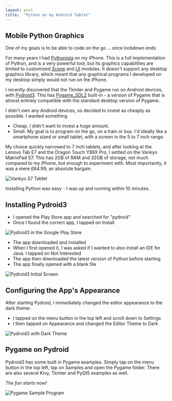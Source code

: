 ```yaml
---
layout: post
title:  "Python on my Android Tablet"
---
```


## Mobile Python Graphics ##

One of my goals is to be able to code on the go ... once lockdown ends

For many years I had [Pythonista](http://omz-software.com/pythonista/) on my iPhone. This is a full implementation of Python, and is a very powerful tool, but its graphics capabilities are limited to customized [Scene](http://omz-software.com/pythonista/docs/ios/scene.html) and [UI](http://omz-software.com/pythonista/docs/ios/ui.html) modules. It doesn't support any desktop graphics library, which meant that any graphical programs I developed on my desktop simply would not run on the iPhone.

I recently discovered that the Tkinter and Pygame run on Android devices, with [Pydroid3](https://play.google.com/store/apps/details?id=ru.iiec.pydroid3&hl=en_GB). This has [Pygame_SDL2](https://pygame-sdl2.readthedocs.io/en/latest/) built-in - a version of Pygame that is almost entirely compatible with the standard desktop version of Pygame.

I didn't own any Android devices, so decided to invest as cheaply as possible.  I wanted something

- Cheap. I didn't want to invest a huge amount.
- Small. My goal is to program on the go, on a train or bus. I'd ideally like a smartphone sized or small tablet, with a screen in the 5 to 7 inch range.

My choice quickly narrowed to 7 inch tablets, and after looking at the Lenovo Tab E7 and the Dragon Touch Y88X Pro, I settled on the Vankyo MatrixPad S7. This has 2GB of RAM and 32GB of storage, not much compared to my iPhone, but enough to experiment with. Most importantly, it was a mere £64.99, an absolute bargain.

![Vankyo S7 Tablet](../../../assets/Vankyo_S7_Tablet.jpg)

Installing Python was easy - I was up and running within 10 minutes.

## Installing Pydroid3 ##

- I opened the Play Store app and searched for "pydroid"
- Once I found the correct app, I tapped on Install

![Pydroid3 in the Google Play Store](../../../assets/Pydroid3_Install_Step_1.png)

- The app downloaded and installed
- When I first opened it, I was asked if I wanted to also install an IDE for Java. I tapped on Not Interested
- The app then downloaded the latest version of Python before starting
- The app finally opened with a blank file

![Pydroid3 Initial Screen](../../../assets/Pydroid3_Install_Step_2.png)

## Configuring the App's Appearance ##

After starting Pydroid, I immediately changed the editor appearance to the dark theme:

- I tapped on the menu button in the top left and scroll down to Settings
- I then tapped on Appearance and changed the Editor Theme to Dark

![Pydroid3 with Dark Theme](../../../assets/Pydroid3_Install_Step_3.png)

## Pygame on Pydroid ##

Pydroid3 has some built in Pygame examples. Simply tap on the menu button in the top left, tap on Samples and open the Pygame folder. There are also several Kivy, Tkinter and PyQt5 examples as well.

*The fun starts now!*

![Pygame Sample Program](../../../assets/Pydroid3_Install_Step_4.png)
